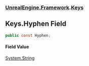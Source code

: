 ### [UnrealEngine.Framework](./UnrealEngine-Framework.md 'UnrealEngine.Framework').[Keys](./UnrealEngine-Framework-Keys.md 'UnrealEngine.Framework.Keys')
## Keys.Hyphen Field
  
```csharp
public const Hyphen;
```
#### Field Value
[System.String](https://docs.microsoft.com/en-us/dotnet/api/System.String 'System.String')  
